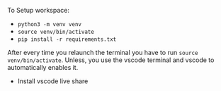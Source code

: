 
To Setup workspace:

- `python3 -m venv venv`
- `source venv/bin/activate`
- `pip install -r requirements.txt`

After every time you relaunch the terminal you have to run `source venv/bin/activate`.
Unless, you use the vscode terminal and vscode to automatically enables it.

- Install vscode live share
